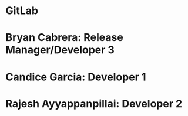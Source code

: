 # GitLab
<h1>Bryan Cabrera: Release Manager/Developer 3</h1>
<h1>Candice Garcia: Developer 1</h1>
<h1>Rajesh Ayyappanpillai: Developer 2</h1>
